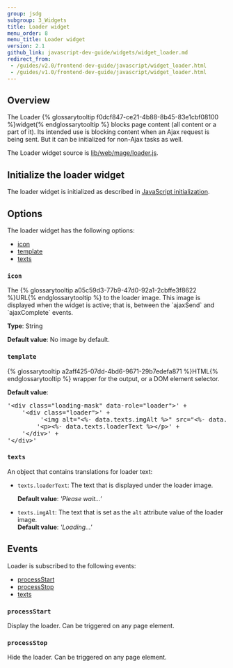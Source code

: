 ```yaml
---
group: jsdg
subgroup: 3_Widgets
title: Loader widget
menu_order: 8
menu_title: Loader widget
version: 2.1
github_link: javascript-dev-guide/widgets/widget_loader.md
redirect_from:
 - /guides/v2.0/frontend-dev-guide/javascript/widget_loader.html
 - /guides/v1.0/frontend-dev-guide/javascript/widget_loader.html
---
```


## Overview
The Loader {% glossarytooltip f0dcf847-ce21-4b88-8b45-83e1cbf08100 %}widget{% endglossarytooltip %} blocks page content (all content or a part of it). Its intended use is blocking content when an Ajax request is being sent. But it can be initialized for non-Ajax tasks as well. 

The Loader widget source is <a href="{{ site.mage2000url }}lib/web/mage/loader.js" target="_blank">lib/web/mage/loader.js</a>.

<h2 id="loader_init">Initialize the loader widget</h2>
The loader widget is initialized as described in <a href="{{ page.baseurl }}/javascript-dev-guide/javascript/js_init.html" target="_blank">JavaScript initialization</a>.

<h2 id="loader_options">Options</h2>
The loader widget has the following options:
<ul>
<li><a href="#l_icon">icon</a></li>
<li><a href="#l_template">template</a></li>
<li><a href="#l_texts">texts</a></li>
</ul>

<h3 id="l_icon"><code>icon</code></h3>
The {% glossarytooltip a05c59d3-77b9-47d0-92a1-2cbffe3f8622 %}URL{% endglossarytooltip %} to the loader image. This image is displayed when the widget is active; that is, between the `ajaxSend` and `ajaxComplete` events. 

**Type**: String 

**Default value**: No image by default.


<h3 id="l_template"><code>template</code></h3>
{% glossarytooltip a2aff425-07dd-4bd6-9671-29b7edefa871 %}HTML{% endglossarytooltip %} wrapper for the output, or a DOM element selector. 

**Default value**:
<pre>
'&lt;div class=&quot;loading-mask&quot; data-role=&quot;loader&quot;&gt;' +
    '&lt;div class=&quot;loader&quot;&gt;' +
         '&lt;img alt=&quot;&lt;%- data.texts.imgAlt %&gt;&quot; src=&quot;&lt;%- data.icon %&gt;&quot;&gt;' +
        '&lt;p&gt;&lt;%- data.texts.loaderText %&gt;&lt;/p&gt;' +
    '&lt;/div&gt;' +
'&lt;/div&gt;'
</pre>

<h3 id="l_texts"><code>texts</code></h3>

An object that contains translations for loader text:
<ul>
<li><code>texts.loaderText</code>: 
The text that is displayed under the loader image. <br>

<b>Default value</b>: <i>'Please wait...'</i></li>

<li><code>texts.imgAlt</code>: The text that is set as the <code>alt</code> attribute value of the loader image. <br>
<b>Default value</b>: <i>'Loading...'</i></li>
</ul>

## Events
Loader is subscribed to the following events:
<ul>
<li><a href="#l_processStart">processStart</a></li>
<li><a href="#l_processStop">processStop</a></li>
<li><a href="#l_texts">texts</a></li>
</ul>

<h3 id="l_processStart"><code>processStart</code></h3>
Display the loader. Can be triggered on any page element.

<h3 id="l_processStop"><code>processStop</code></h3>
Hide the loader. Can be triggered on any page element.
